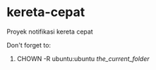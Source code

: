 # kereta-cepat
Proyek notifikasi kereta cepat

Don't forget to:
1. CHOWN -R ubuntu:ubuntu _the_current_folder_
